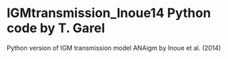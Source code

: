 # IGMtransmission_Inoue14 Python code by T. Garel
Python version of IGM transmission model ANAigm by Inoue et al. (2014)
